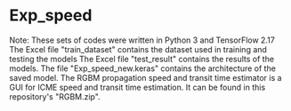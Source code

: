 # Exp_speed
Note: These sets of codes were written in Python 3 and TensorFlow 2.17
The Excel file "train_dataset" contains the dataset used in training and testing the models
The Excel file "test_result" contains the results of the models. 
The file "Exp_speed_new.keras" contains the architecture of the saved model.
The RGBM propagation speed and transit time estimator is a GUI for ICME speed and transit time estimation. It can be found in this repository's "RGBM.zip".
